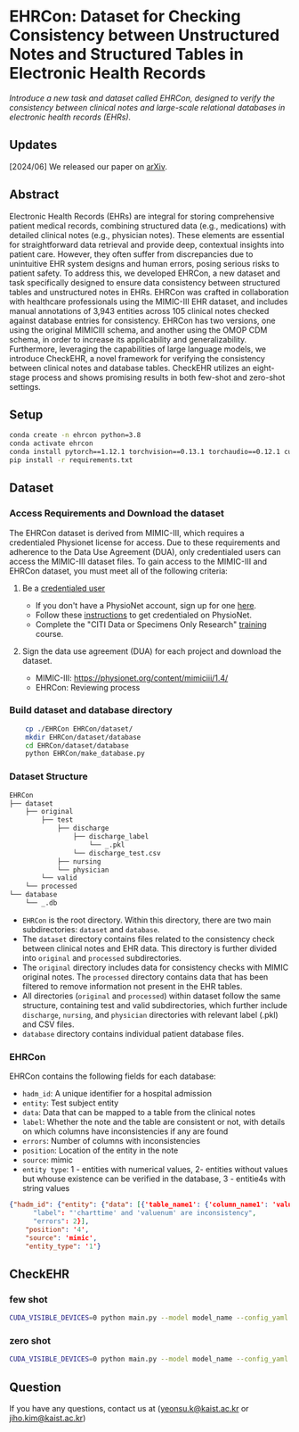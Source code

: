# EHRCon: Dataset for Checking Consistency between Unstructured Notes and Structured Tables in Electronic Health Records
*Introduce a new task and dataset called EHRCon, designed to verify the consistency between clinical notes and large-scale relational databases in electronic health records (EHRs).*

## Updates
[2024/06] We released our paper on [arXiv](https://arxiv.org/pdf/2406.16341).

## Abstract
Electronic Health Records (EHRs) are integral for storing comprehensive patient
medical records, combining structured data (e.g., medications) with detailed clinical
notes (e.g., physician notes). These elements are essential for straightforward data
retrieval and provide deep, contextual insights into patient care. However, they often
suffer from discrepancies due to unintuitive EHR system designs and human errors,
posing serious risks to patient safety. To address this, we developed EHRCon, a new
dataset and task specifically designed to ensure data consistency between structured
tables and unstructured notes in EHRs. EHRCon was crafted in collaboration with
healthcare professionals using the MIMIC-III EHR dataset, and includes manual
annotations of 3,943 entities across 105 clinical notes checked against database
entries for consistency. EHRCon has two versions, one using the original MIMICIII schema, and another using the OMOP CDM schema, in order to increase its
applicability and generalizability. Furthermore, leveraging the capabilities of large
language models, we introduce CheckEHR, a novel framework for verifying the
consistency between clinical notes and database tables. CheckEHR utilizes an
eight-stage process and shows promising results in both few-shot and zero-shot
settings. 

## Setup
```bash
conda create -n ehrcon python=3.8
conda activate ehrcon
conda install pytorch==1.12.1 torchvision==0.13.1 torchaudio==0.12.1 cudatoolkit=11.3 -c pytorch
pip install -r requirements.txt
```

## Dataset

### Access Requirements and Download the dataset
The EHRCon dataset is derived from MIMIC-III, which requires a credentialed Physionet license for access. Due to these requirements and adherence to the Data Use Agreement (DUA), only credentialed users can access the MIMIC-III dataset files. To gain access to the MIMIC-III and EHRCon dataset, you must meet all of the following criteria:

1. Be a [credentialed user](https://physionet.org/settings/credentialing/)
    - If you don't have a PhysioNet account, sign up for one [here](https://physionet.org/register/).
    - Follow these [instructions](https://physionet.org/login/?next=/credential-application/) to get credentialed on PhysioNet.
    - Complete the "CITI Data or Specimens Only Research" [training](https://physionet.org/about/citi-course/) course.

2. Sign the data use agreement (DUA) for each project and download the dataset.
    - MIMIC-III: https://physionet.org/content/mimiciii/1.4/
    - EHRCon: Reviewing process

### Build dataset and database directory
```bash
    cp ./EHRCon EHRCon/dataset/
    mkdir EHRCon/dataset/database
    cd EHRCon/dataset/database
    python EHRCon/make_database.py 
```

### Dataset Structure
```bash
EHRCon
├── dataset
    ├── original
        ├── test
            ├── discharge
                ├── discharge_label
                    └── _.pkl
                └── discharge_test.csv
            ├── nursing
            └── physician
        └── valid
    └── processed
└── database
    └── _.db
```
- ```EHRCon``` is the root directory. Within this directory, there are two main subdirectories: ```dataset``` and ```database```. 
- The ```dataset``` directory contains files related to the consistency check between clinical notes and EHR data. This directory is further divided into ```original``` and ```processed``` subdirectories. 
- The ```original``` directory includes data for consistency checks with MIMIC original notes. The ```processed``` directory contains data that has been filtered to remove information not present in the EHR tables.
- All directories (```original``` and ```processed```) within dataset follow the same structure, containing test and valid subdirectories, which further include ```discharge```, ```nursing```, and ```physician``` directories with relevant label (.pkl) and CSV files.
- ```database``` directory contains individual patient database files.

### EHRCon
EHRCon contains the following fields for each database:
- ```hadm_id```: A unique identifier for a hospital admission
- ```entity```: Test subject entity
- ```data```: Data that can be mapped to a table from the clinical notes
- ```label```: Whether the note and the table are consistent or not, with details on which columns have inconsistencies if any are found
- ```errors```: Number of columns with inconsistencies
- ```position```: Location of the entity in the note
- ```source```: mimic
- ```entity type```: 1 - entities with numerical values, 2- entities without values but whouse existence can be verified in the database, 3 - entitie4s with string values

```json
{"hadm_id": {"entity": {"data": [{'table_name1': {'column_name1': 'value'}}},
      "label": "'charttime' and 'valuenum' are inconsistency",
      "errors": 2}],
    "position": '4',
    "source": 'mimic',
    "entity_type": '1'}
```

## CheckEHR

### few shot
```bash
CUDA_VISIBLE_DEVICES=0 python main.py --model model_name --config_yaml /path/to/config
```
### zero shot
```bash
CUDA_VISIBLE_DEVICES=0 python main.py --model model_name --config_yaml /path/to/config --model zero_shot
```

## Question
If you have any questions, contact us at ([yeonsu.k@kaist.ac.kr](mailto:yeonsu.k@kaist.ac.kr) or [jiho.kim@kaist.ac.kr](mailto:jiho.kim@kaist.ac.kr))
